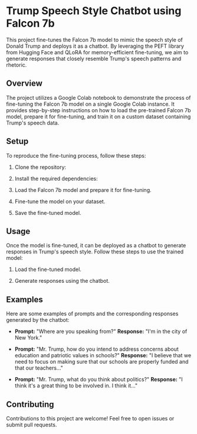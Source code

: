 # Trump Speech Style Chatbot using Falcon 7b

This project fine-tunes the Falcon 7b model to mimic the speech style of Donald Trump and deploys it as a chatbot. By leveraging the PEFT library from Hugging Face and QLoRA for memory-efficient fine-tuning, we aim to generate responses that closely resemble Trump's speech patterns and rhetoric.

## Overview

The project utilizes a Google Colab notebook to demonstrate the process of fine-tuning the Falcon 7b model on a single Google Colab instance. It provides step-by-step instructions on how to load the pre-trained Falcon 7b model, prepare it for fine-tuning, and train it on a custom dataset containing Trump's speech data.

## Setup

To reproduce the fine-tuning process, follow these steps:

1. Clone the repository:

2. Install the required dependencies:

3. Load the Falcon 7b model and prepare it for fine-tuning.

4. Fine-tune the model on your dataset.

5. Save the fine-tuned model.

## Usage

Once the model is fine-tuned, it can be deployed as a chatbot to generate responses in Trump's speech style. Follow these steps to use the trained model:

1. Load the fine-tuned model.

2. Generate responses using the chatbot.

## Examples

Here are some examples of prompts and the corresponding responses generated by the chatbot:

- **Prompt:** "Where are you speaking from?"
**Response:** "I'm in the city of New York."

- **Prompt:** "Mr. Trump, how do you intend to address concerns about education and patriotic values in schools?"
**Response:** "I believe that we need to focus on making sure that our schools are properly funded and that our teachers..."

- **Prompt:** "Mr. Trump, what do you think about politics?"
**Response:** "I think it's a great thing to be involved in. I think it..."

## Contributing

Contributions to this project are welcome! Feel free to open issues or submit pull requests.


